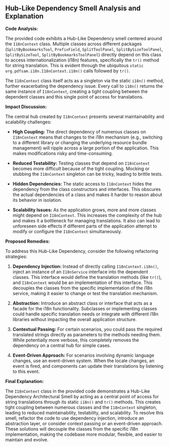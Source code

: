 ## Hub-Like Dependency Smell Analysis and Explanation

**Code Analysis:**

The provided code exhibits a Hub-Like Dependency smell centered around the `I18nContext` class. Multiple classes across different packages (`SplitByBookmarksTool`, `PrefixField`, `SplitToolPanel`, `SplitBySizeToolPanel`, `SplitBySizeTool`, `SplitByBookmarksToolPanel`) directly depend on this class to access internationalization (i18n) features, specifically the `tr()` method for string translation. This is evident through the ubiquitous `static org.pdfsam.i18n.I18nContext.i18n()` calls followed by `tr()`.

The `I18nContext` class itself acts as a singleton via the static `i18n()` method, further exacerbating the dependency issue. Every call to `i18n()` returns the same instance of `I18nContext`, creating a tight coupling between the dependent classes and this single point of access for translations.

**Impact Discussion:**

The central hub created by `I18nContext` presents several maintainability and scalability challenges:

-   **High Coupling:** The direct dependency of numerous classes on `I18nContext` means that changes to the i18n mechanism (e.g., switching to a different library or changing the underlying resource bundle management) will ripple across a large portion of the application. This makes modifications risky and time-consuming.

-   **Reduced Testability:** Testing classes that depend on `I18nContext` becomes more difficult because of the tight coupling. Mocking or stubbing the `I18nContext` singleton can be tricky, leading to brittle tests.

-   **Hidden Dependencies:** The static access to `I18nContext` hides the dependency from the class constructors and interfaces. This obscures the actual dependencies of a class and makes it harder to reason about its behavior in isolation.

-   **Scalability Issues:** As the application grows, more and more classes might depend on `I18nContext`. This increases the complexity of the hub and makes it a bottleneck for managing translations. It also can lead to unforeseen side effects if different parts of the application attempt to modify or configure the `I18nContext` simultaneously.

**Proposed Remedies:**

To address this Hub-Like Dependency, consider the following refactoring strategies:

1. **Dependency Injection:** Instead of directly calling `I18nContext.i18n()`, inject an instance of an `I18nService` interface into the dependent classes. This interface would define the translation methods (like `tr()`), and `I18nContext` would be an implementation of this interface. This decouples the classes from the specific implementation of the i18n service, making it easier to change or test the translation mechanism.

2. **Abstraction:** Introduce an abstract class or interface that acts as a facade for the i18n functionality. Subclasses or implementing classes could handle specific translation needs or integrate with different i18n libraries without impacting the overall application structure.

3. **Contextual Passing:** For certain scenarios, you could pass the required translated strings directly as parameters to the methods needing them. While potentially more verbose, this completely removes the dependency on a central hub for simple cases.

4. **Event-Driven Approach:** For scenarios involving dynamic language changes, use an event-driven system. When the locale changes, an event is fired, and components can update their translations by listening to this event.

**Final Explanation:**

The `I18nContext` class in the provided code demonstrates a Hub-Like Dependency Architectural Smell by acting as a central point of access for string translations through its static `i18n()` and `tr()` methods. This creates tight coupling between numerous classes and the `I18nContext` singleton, leading to reduced maintainability, testability, and scalability. To resolve this smell, refactor the code to use dependency injection, introduce an abstraction layer, or consider context passing or an event-driven approach. These solutions will decouple the classes from the specific i18n implementation, making the codebase more modular, flexible, and easier to maintain and evolve.
